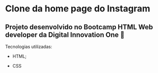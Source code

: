 # Clone da home page do Instagram

## Projeto desenvolvido no Bootcamp HTML Web developer da Digital Innovation One :rocket:

Tecnologias utilizadas:

* HTML;

* CSS
  
  


